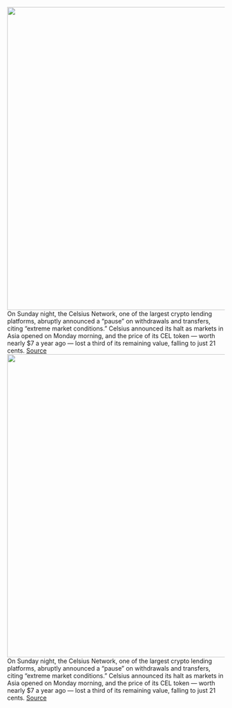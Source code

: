 <img src='https://cdn.vox-cdn.com/thumbor/U6oXuuGFzcfkZP0BogNK9sCd7Wg=/0x0:2040x1360/1200x800/filters:focal(857x517:1183x843)/cdn.vox-cdn.com/uploads/chorus_image/image/70970711/acastro_220524_STK428_0002.0.jpg' width='700px' /><br/>
On Sunday night, the Celsius Network, one of the largest crypto lending platforms, abruptly announced a “pause” on withdrawals and transfers, citing “extreme market conditions.” Celsius announced its halt as markets in Asia opened on Monday morning, and the price of its CEL token — worth nearly $7 a year ago — lost a third of its remaining value, falling to just 21 cents.
<a href='https://www.theverge.com/2022/6/13/23165611/bitcoin-ethereum-crypto-price-drop-celsius'> Source <a/><img src='https://cdn.vox-cdn.com/thumbor/U6oXuuGFzcfkZP0BogNK9sCd7Wg=/0x0:2040x1360/1200x800/filters:focal(857x517:1183x843)/cdn.vox-cdn.com/uploads/chorus_image/image/70970711/acastro_220524_STK428_0002.0.jpg' width='700px' /><br/>
On Sunday night, the Celsius Network, one of the largest crypto lending platforms, abruptly announced a “pause” on withdrawals and transfers, citing “extreme market conditions.” Celsius announced its halt as markets in Asia opened on Monday morning, and the price of its CEL token — worth nearly $7 a year ago — lost a third of its remaining value, falling to just 21 cents.
<a href='https://www.theverge.com/2022/6/13/23165611/bitcoin-ethereum-crypto-price-drop-celsius'> Source <a/>